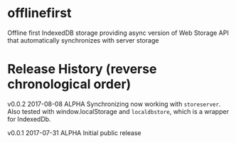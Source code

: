 # offlinefirst
Offline first IndexedDB storage providing async version of Web Storage API that automatically synchronizes with server storage

# Release History (reverse chronological order)

v0.0.2 2017-08-08 ALPHA Synchronizing now working with `storeserver`. Also tested with window.localStorage and `localdbstore`, which is a wrapper for IndexedDb.

v0.0.1 2017-07-31 ALPHA Initial public release
